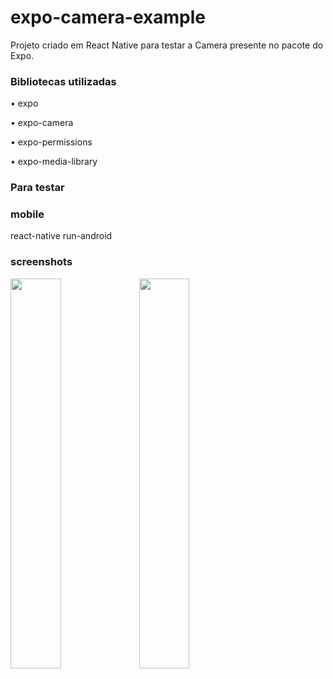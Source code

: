 # expo-camera-example
Projeto criado em React Native para testar a Camera presente no pacote do Expo.

### Bibliotecas utilizadas
• expo

• expo-camera

• expo-permissions

• expo-media-library

### Para testar

### mobile
react-native run-android

### screenshots
<img src="screenshot01.png" width="40%" height="40%">
<img src="screenshot02.png" width="40%" height="40%">

